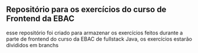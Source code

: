 ## Repositório para os exercícios do curso de Frontend da EBAC
esse repositório foi criado para armazenar os exercícios feitos durante a parte de frontend do curso da EBAC de fullstack Java, os exercícios estarão divididos em branchs
